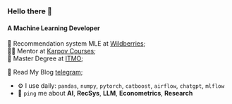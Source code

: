 ### Hello there 👋

#### A Machine Learning Developer

🤖 Recommendation system MLE at [Wildberries](https://wb.ru/);<br>
👨‍💻 Mentor at [Karpov Courses](https://karpov.courses/);<br>
📜 Master Degree at [ITMO](https://ai.itmo.ru/);<br>

📰 Read My Blog [telegram](https://t.me/persecond300k);<br>

- ⚙️ I use daily: `pandas`, `numpy`, `pytorch`, `catboost`, `airflow`, `chatgpt`, `mlflow`
- 💬 `ping` me about **AI**, **RecSys**, **LLM**, **Econometrics**, **Research**
